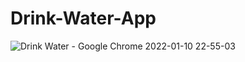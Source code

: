 # Drink-Water-App
![Drink Water - Google Chrome 2022-01-10 22-55-03](https://user-images.githubusercontent.com/48691866/148831065-d7f5247c-c4be-4dd4-9ec2-7630512a6ad4.gif)
